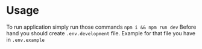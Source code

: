 # Usage

To run application simply run those commands
`npm i && npm run dev`
Before hand you should create `.env.development` file.
Example for that file you have in `.env.example`
